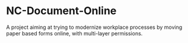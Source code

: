 # NC-Document-Online
A project aiming at trying to modernize workplace processes by moving paper based forms online, with multi-layer permissions.
